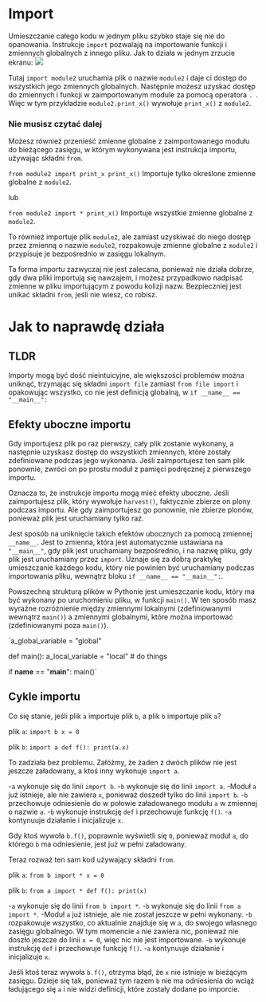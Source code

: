 # Import
Umieszczanie całego kodu w jednym pliku szybko staje się nie do opanowania. 
Instrukcje `import` pozwalają na importowanie funkcji i zmiennych globalnych z innego pliku.
Jak to działa w jednym zrzucie ekranu:
![](ImportsInOnePicture400)

Tutaj `import module2` uruchamia plik o nazwie `module2` i daje ci dostęp do wszystkich jego zmiennych globalnych.
Następnie możesz uzyskać dostęp do zmiennych i funkcji w zaimportowanym module za pomocą operatora `. `.
Więc w tym przykładzie `module2.print_x()` wywołuje `print_x()` z `module2`.

### Nie musisz czytać dalej

Możesz również przenieść zmienne globalne z zaimportowanego modułu do bieżącego zasięgu, w którym wykonywana jest instrukcja importu, używając składni `from`.

`from module2 import print_x
print_x()`
Importuje tylko określone zmienne globalne z `module2`.

lub

`from module2 import *
print_x()`
Importuje wszystkie zmienne globalne z `module2`.

To również importuje plik `module2`, ale zamiast uzyskiwać do niego dostęp przez zmienną o nazwie `module2`, rozpakowuje zmienne globalne z `module2` i przypisuje je bezpośrednio w zasięgu lokalnym.

Ta forma importu zazwyczaj nie jest zalecana, ponieważ nie działa dobrze, gdy dwa pliki importują się nawzajem, i możesz przypadkowo nadpisać zmienne w pliku importującym z powodu kolizji nazw. Bezpieczniej jest unikać składni `from`, jeśli nie wiesz, co robisz.

# Jak to naprawdę działa

## TLDR
Importy mogą być dość nieintuicyjne, ale większości problemów można uniknąć, trzymając się składni `import file` zamiast `from file import` i opakowując wszystko, co nie jest definicją globalną, w
`if __name__ == "__main__":`

## Efekty uboczne importu
Gdy importujesz plik po raz pierwszy, cały plik zostanie wykonany, a następnie uzyskasz dostęp do wszystkich zmiennych, które zostały zdefiniowane podczas jego wykonania.
Jeśli zaimportujesz ten sam plik ponownie, zwróci on po prostu moduł z pamięci podręcznej z pierwszego importu.

Oznacza to, że instrukcje importu mogą mieć efekty uboczne. Jeśli zaimportujesz plik, który wywołuje `harvest()`, faktycznie zbierze on plony podczas importu. Ale gdy zaimportujesz go ponownie, nie zbierze plonów, ponieważ plik jest uruchamiany tylko raz.

Jest sposób na uniknięcie takich efektów ubocznych za pomocą zmiennej `__name__`. Jest to zmienna, która jest automatycznie ustawiana na `"__main__"`, gdy plik jest uruchamiany bezpośrednio, i na nazwę pliku, gdy plik jest uruchamiany przez `import`.
Uznaje się za dobrą praktykę umieszczanie każdego kodu, który nie powinien być uruchamiany podczas importowania pliku, wewnątrz bloku `if __name__ == "__main__":`.

Powszechną strukturą plików w Pythonie jest umieszczanie kodu, który ma być wykonany po uruchomieniu pliku, w funkcji `main()`. W ten sposób masz wyraźne rozróżnienie między zmiennymi lokalnymi (zdefiniowanymi wewnątrz `main()`) a zmiennymi globalnymi, które można importować (zdefiniowanymi poza `main()`).

`a_global_variable = "global"

def main():
    a_local_variable = "local"
    # do things

if __name__ == "__main__":
    main()`

## Cykle importu
Co się stanie, jeśli plik `a` importuje plik `b`, a plik `b` importuje plik `a`?

plik `a`:
`import b
x = 0`

plik `b`:
`import a
def f():
    print(a.x)`

To zadziała bez problemu. Załóżmy, że żaden z dwóch plików nie jest jeszcze załadowany, a ktoś inny wykonuje `import a`.

-`a` wykonuje się do linii `import b`.
-`b` wykonuje się do linii `import a`.
-Moduł `a` już istnieje, ale nie zawiera `x`, ponieważ doszedł tylko do linii `import b`.
-`b` przechowuje odniesienie do w połowie załadowanego modułu `a` w zmiennej o nazwie `a`.
-`b` wykonuje instrukcję `def` i przechowuje funkcję `f()`.
-`a` kontynuuje działanie i inicjalizuje `x`.

Gdy ktoś wywoła `b.f()`, poprawnie wyświetli się `0`, ponieważ moduł `a`, do którego `b` ma odniesienie, jest już w pełni załadowany.

Teraz rozważ ten sam kod używający składni `from`.

plik `a`:
`from b import *
x = 0`

plik `b`:
`from a import *
def f():
    print(x)`

-`a` wykonuje się do linii `from b import *`.
-`b` wykonuje się do linii `from a import *`.
-Moduł `a` już istnieje, ale nie został jeszcze w pełni wykonany.
-`b` rozpakowuje wszystko, co aktualnie znajduje się w `a`, do swojego własnego zasięgu globalnego. W tym momencie `a` nie zawiera nic, ponieważ nie doszło jeszcze do linii `x = 0`, więc nic nie jest importowane.
-`b` wykonuje instrukcję `def` i przechowuje funkcję `f()`.
-`a` kontynuuje działanie i inicjalizuje `x`.

Jeśli ktoś teraz wywoła `b.f()`, otrzyma błąd, że `x` nie istnieje w bieżącym zasięgu. Dzieje się tak, ponieważ tym razem `b` nie ma odniesienia do wciąż ładującego się `a` i nie widzi definicji, które zostały dodane po imporcie.